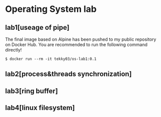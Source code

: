 # Operating System lab

## lab1[useage of pipe]

The final image based on Alpine has been pushed to my public repository on Docker Hub.
You are recommended to run the following command directly!

```shell
$ docker run --rm -it tekky03/os-lab1:0.1
```

## lab2[process&threads synchronization]

## lab3[ring buffer]

## lab4[linux filesystem]


